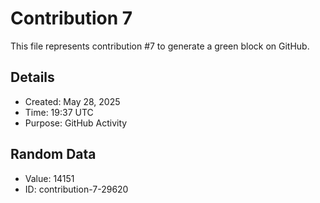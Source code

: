 # Contribution 7

This file represents contribution #7 to generate a green block on GitHub.

## Details
- Created: May 28, 2025
- Time: 19:37 UTC
- Purpose: GitHub Activity

## Random Data
- Value: 14151
- ID: contribution-7-29620
